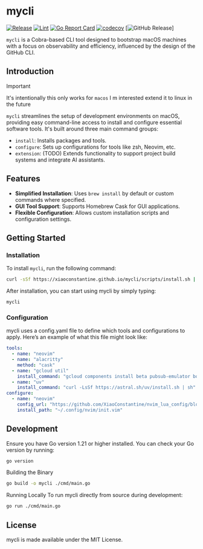 # mycli


[![Release](https://github.com/XiaoConstantine/mycli/actions/workflows/release.yml/badge.svg)](https://github.com/XiaoConstantine/mycli/actions/workflows/release.yml)
[![Lint](https://github.com/XiaoConstantine/mycli/actions/workflows/lint.yml/badge.svg)](https://github.com/XiaoConstantine/mycli/actions/workflows/lint.yml)
[![Go Report Card](https://goreportcard.com/badge/github.com/XiaoConstantine/mycli)](https://goreportcard.com/report/github.com/XiaoConstantine/mycli)
[![codecov](https://codecov.io/gh/XiaoConstantine/mycli/graph/badge.svg?token=XL61J6R9T1)](https://codecov.io/gh/XiaoConstantine/mycli)
[![GitHub Release](https://img.shields.io/github/v/release/XiaoConstantine/mycli)]



`mycli` is a Cobra-based CLI tool designed to bootstrap macOS machines with a focus on observability and efficiency, influenced by the design of the GitHub CLI.


## Introduction

>[!IMPORTANT]
>It's intentionally this only works for `macos` I m interested extend it to linux in the future


`mycli` streamlines the setup of development environments on macOS, providing easy command-line access to install and configure essential software tools. It's built around three main command groups:

- `install`: Installs packages and tools.
- `configure`: Sets up configurations for tools like zsh, Neovim, etc.
- `extension`: (TODO) Extends functionality to support project build systems and integrate AI assistants.

## Features

- **Simplified Installation**: Uses `brew install` by default or custom commands where specified.
- **GUI Tool Support**: Supports Homebrew Cask for GUI applications.
- **Flexible Configuration**: Allows custom installation scripts and configuration settings.

## Getting Started

### Installation

To install `mycli`, run the following command:

```bash
curl -sSf https://xiaoconstantine.github.io/mycli/scripts/install.sh | sh
```

After installation, you can start using mycli by simply typing:

```bash
mycli
```

### Configuration
mycli uses a config.yaml file to define which tools and configurations to apply. Here’s an example of what this file might look like:

```yaml
tools:
  - name: "neovim"
  - name: "alacritty"
    method: "cask"
  - name: "gcloud util"
    install_command: "gcloud components install beta pubsub-emulator bq cloud_sql_proxy gke-gcloud-auth-plugin"
  - name: "uv"
    install_command: "curl -LsSf https://astral.sh/uv/install.sh | sh"
configure:
  - name: "neovim"
    config_url: "https://github.com/XiaoConstantine/nvim_lua_config/blob/master/init.lua"
    install_path: "~/.config/nvim/init.vim"
```

## Development
Ensure you have Go version 1.21 or higher installed. You can check your Go version by running:

```bash
go version
```

Building the Binary

```bash
go build -o mycli ./cmd/main.go
```

Running Locally
To run mycli directly from source during development:

```bash
go run ./cmd/main.go
```

## License

mycli is made available under the MIT License.
